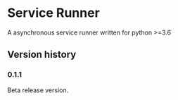 Service Runner
==============

A asynchronous service runner written for python >=3.6

Version history
---------------

### 0.1.1
Beta release version.